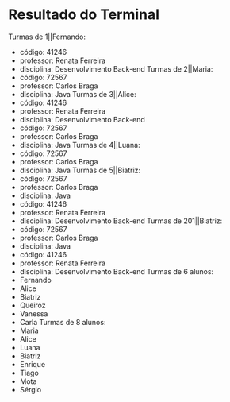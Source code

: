 # Resultado do Terminal

Turmas de 1||Fernando:
- código: 41246
- professor: Renata Ferreira
- disciplina: Desenvolvimento Back-end
Turmas de 2||Maria:
- código: 72567
- professor: Carlos Braga
- disciplina: Java
Turmas de 3||Alice:
- código: 41246
- professor: Renata Ferreira
- disciplina: Desenvolvimento Back-end
- código: 72567
- professor: Carlos Braga
- disciplina: Java
Turmas de 4||Luana:
- código: 72567
- professor: Carlos Braga
- disciplina: Java
Turmas de 5||Biatriz:
- código: 72567
- professor: Carlos Braga
- disciplina: Java
- código: 41246
- professor: Renata Ferreira
- disciplina: Desenvolvimento Back-end
Turmas de 201||Biatriz:
- código: 72567
- professor: Carlos Braga
- disciplina: Java
- código: 41246
- professor: Renata Ferreira
- disciplina: Desenvolvimento Back-end
Turmas de 6 alunos:
- Fernando
- Alice
- Biatriz
- Queiroz
- Vanessa
- Carla
Turmas de 8 alunos:
- Maria
- Alice
- Luana
- Biatriz
- Enrique
- Tiago
- Mota
- Sérgio
